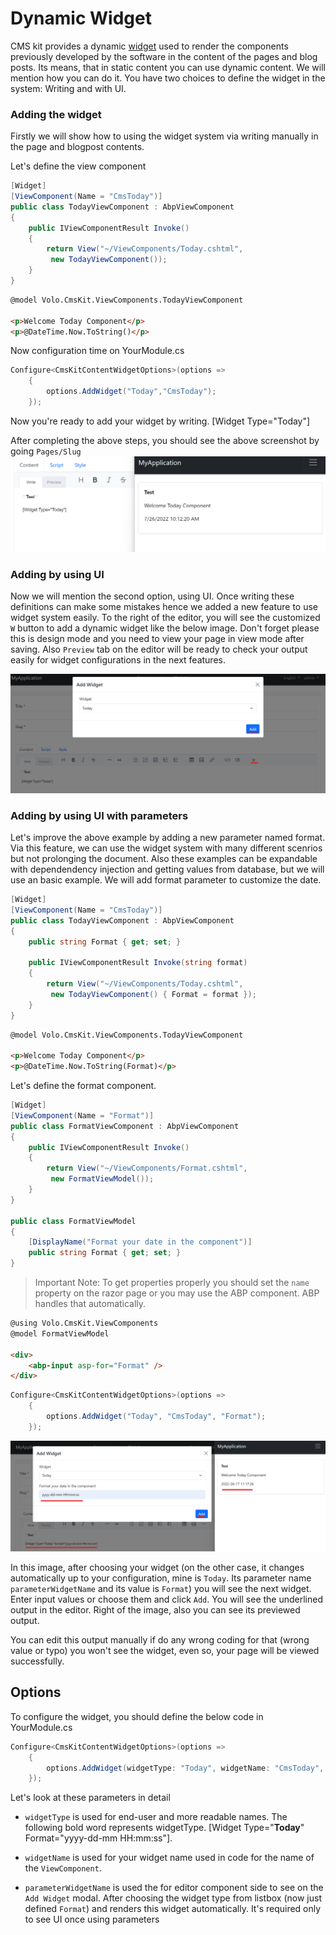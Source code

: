 # Dynamic Widget

CMS kit provides a dynamic [widget](https://docs.abp.io/en/abp/latest/UI/AspNetCore/Widgets) used to render the components previously developed by the software in the content of the pages and blog posts. Its means, that in static content you can use dynamic content. We will mention how you can do it. You have two choices to define the widget in the system: Writing and with UI.

### Adding the widget
Firstly we will show how to using the widget system via writing manually in the page and blogpost contents.

Let's define the view component

```csharp
[Widget]
[ViewComponent(Name = "CmsToday")]
public class TodayViewComponent : AbpViewComponent
{
    public IViewComponentResult Invoke()
    {
        return View("~/ViewComponents/Today.cshtml",
         new TodayViewComponent());
    }
} 
```

```html
@model Volo.CmsKit.ViewComponents.TodayViewComponent

<p>Welcome Today Component</p>
<p>@DateTime.Now.ToString()</p>

```

Now configuration time on YourModule.cs
```csharp
Configure<CmsKitContentWidgetOptions>(options =>
    {
        options.AddWidget("Today","CmsToday");
    }); 
```

Now you're ready to add your widget by writing.
[Widget Type="Today"]

After completing the above steps, you should see the above screenshot by going `Pages/Slug`
![cmskit-without-parameter.png](../../images/cmskit-without-parameter.png)

### Adding by using UI 
Now we will mention the second option, using UI.
Once writing these definitions can make some mistakes hence we added a new feature to use widget system easily. To the right of the editor, you will see the customized `W` button to add a dynamic widget like the below image. Don't forget please this is design mode and you need to view your page in view mode after saving. Also `Preview` tab on the editor will be ready to check your output easily for widget configurations in the next features.

![cms-kit-page-editor](../../images/cms-kit-page-editor.png)

### Adding by using UI with parameters
Let's improve the above example by adding a new parameter named format. Via this feature, we can use the widget system with many different scenrios but not prolonging the document. Also these examples can be expandable with dependendency injection and getting values from database, but we will use an basic example. We will add format parameter to customize the date.

```csharp
[Widget]
[ViewComponent(Name = "CmsToday")]
public class TodayViewComponent : AbpViewComponent
{
    public string Format { get; set; }

    public IViewComponentResult Invoke(string format)
    {
        return View("~/ViewComponents/Today.cshtml",
         new TodayViewComponent() { Format = format });
    }
} 
```

```html
@model Volo.CmsKit.ViewComponents.TodayViewComponent

<p>Welcome Today Component</p>
<p>@DateTime.Now.ToString(Format)</p>

```

Let's define the format component.
```csharp
[Widget]
[ViewComponent(Name = "Format")]
public class FormatViewComponent : AbpViewComponent
{
    public IViewComponentResult Invoke()
    {
        return View("~/ViewComponents/Format.cshtml",
         new FormatViewModel());
    }  
}

public class FormatViewModel
{
    [DisplayName("Format your date in the component")]
    public string Format { get; set; }
}
```
> Important Note: To get properties properly you should set the `name` property on the razor page or you may use the ABP component. ABP handles that automatically.

```html
@using Volo.CmsKit.ViewComponents
@model FormatViewModel

<div>
    <abp-input asp-for="Format" />
</div>
```

```csharp
Configure<CmsKitContentWidgetOptions>(options =>
    {
        options.AddWidget("Today", "CmsToday", "Format");
    }); 
```

![cmskit-module-editor-parameter](../../images/cmskit-module-editor-parameter.png)

In this image, after choosing your widget (on the other case, it changes automatically up to your configuration, mine is `Today`. Its parameter name `parameterWidgetName` and its value is `Format`) you will see the next widget. Enter input values or choose them and click `Add`. You will see the underlined output in the editor. Right of the image, also you can see its previewed output.

You can edit this output manually if do any wrong coding for that (wrong value or typo) you won't see the widget, even so, your page will be viewed successfully. 

## Options 
To configure the widget, you should define the below code in YourModule.cs 

```csharp
Configure<CmsKitContentWidgetOptions>(options =>
    {
        options.AddWidget(widgetType: "Today", widgetName: "CmsToday", parameterWidgetName: "Format");
    }); 
```

Let's look at these parameters in detail
* `widgetType` is used for end-user and more readable names. The following bold word represents widgetType.
[Widget Type="**Today**" Format="yyyy-dd-mm HH:mm:ss"].

* `widgetName` is used for your widget name used in code for the name of the `ViewComponent`.

* `parameterWidgetName` is used the for editor component side to see on the `Add Widget` modal.
After choosing the widget type from listbox (now just defined `Format`) and renders this widget automatically. It's required only to see UI once using parameters
